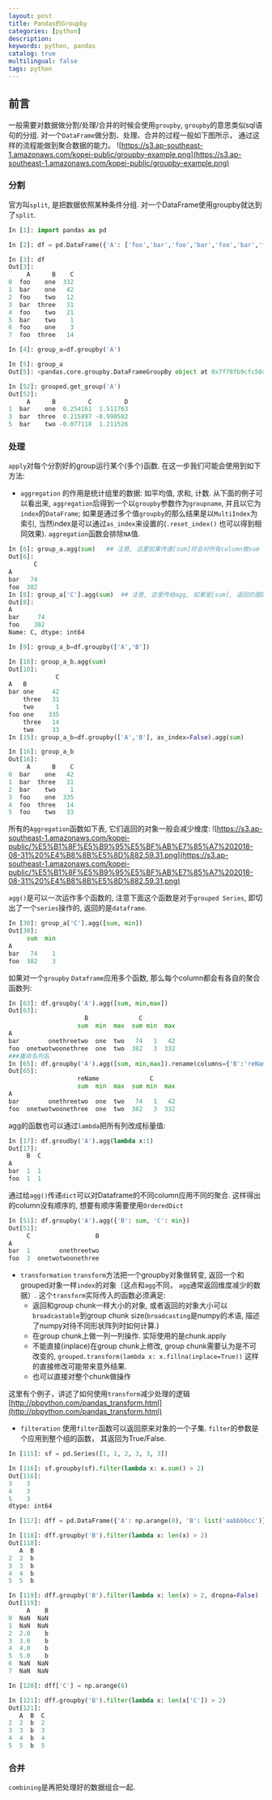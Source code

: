 ```yaml
---
layout: post
title: Pandas的Groupby
categories: [python]
description: 
keywords: python, pandas
catalog: true
multilingual: false
tags: python
---
```


## 前言
一般需要对数据做分割/处理/合并的时候会使用`groupby`, `groupby`的意思类似sql语句的分组. 对一个`DataFrame`做分割、处理、合并的过程一般如下图所示， 通过这样的流程能做到聚合数据的能力。
![https://s3.ap-southeast-1.amazonaws.com/kopei-public/groupby-example.png](https://s3.ap-southeast-1.amazonaws.com/kopei-public/groupby-example.png)

### 分割
官方叫`split`, 是把数据依照某种条件分组. 对一个DataFrame使用groupby就达到了`split`.
```python
In [1]: import pandas as pd

In [2]: df = pd.DataFrame({'A': ['foo','bar','foo','bar','foo','bar','foo','foo'], 'B':['one','one','two','three','two','two','one','three'],'C':[332,42,12,31,21,1,3,14]})

In [3]: df
Out[3]: 
     A      B    C
0  foo    one  332
1  bar    one   42
2  foo    two   12
3  bar  three   31
4  foo    two   21
5  bar    two    1
6  foo    one    3
7  foo  three   14

In [4]: group_a=df.groupby('A')

In [5]: group_a
Out[5]: <pandas.core.groupby.DataFrameGroupBy object at 0x7f78fb9cfc50>

In [52]: grouped.get_group('A')
Out[52]: 
     A      B         C         D
1  bar    one  0.254161  1.511763
3  bar  three  0.215897 -0.990582
5  bar    two -0.077118  1.211526
```

### 处理
`apply`对每个分割好的group运行某个(多个)函数. 在这一步我们可能会使用到如下方法:
- `aggregation` 
的作用是统计组里的数据: 如平均值, 求和, 计数. 从下面的例子可以看出来, `aggregation`后得到一个以`groupby`参数作为`groupname`, 
并且以它为`index`的`DataFrame`; 如果是通过多个值`groupby`的那么结果是以`MultiIndex`为索引, 当然index是可以通过`as_index`来设置的(`.reset_index()`
也可以得到相同效果). `aggregation`函数会排除`NA`值.

```python
In [6]: group_a.agg(sum)   ## 注意, 这里如果传递[sum]将会对所有column做sum
Out[6]: 
       C
A       
bar   74
foo  382
In [8]: group_a['C'].agg(sum)  ## 注意, 这里传给agg, 如果是[sum], 返回的是Dataframe, 否则是Series
Out[8]: 
A
bar     74
foo    382
Name: C, dtype: int64

In [9]: group_a_b=df.groupby(['A','B'])

In [10]: group_a_b.agg(sum)
Out[10]: 
             C
A   B         
bar one     42
    three   31
    two      1
foo one    335
    three   14
    two     33
In [15]: group_a_b=df.groupby(['A','B'], as_index=False).agg(sum)

In [16]: group_a_b
Out[16]: 
     A      B    C
0  bar    one   42
1  bar  three   31
2  bar    two    1
3  foo    one  335
4  foo  three   14
5  foo    two   33
```
所有的`Aggregation`函数如下表, 它们返回的对象一般会减少维度:
![https://s3.ap-southeast-1.amazonaws.com/kopei-public/%E5%B1%8F%E5%B9%95%E5%BF%AB%E7%85%A7%202018-08-31%20%E4%B8%8B%E5%8D%882.59.31.png](https://s3.ap-southeast-1.amazonaws.com/kopei-public/%E5%B1%8F%E5%B9%95%E5%BF%AB%E7%85%A7%202018-08-31%20%E4%B8%8B%E5%8D%882.59.31.png)

`agg()`是可以一次运作多个函数的, 注意下面这个函数是对于`grouped Series`, 即切出了一个`series`操作的, 返回的是`dataframe`. 
```python
In [30]: group_a['C'].agg([sum, min])
Out[30]: 
     sum  min
A            
bar   74    1
foo  382    3
```
如果对一个`groupby` `Dataframe`应用多个函数, 那么每个column都会有各自的聚合函数列:
```python
In [63]: df.groupby('A').agg([sum, min,max])
Out[63]: 
                     B              C         
                   sum  min  max  sum min  max
A                                             
bar        onethreetwo  one  two   74   1   42
foo  onetwotwoonethree  one  two  382   3  332
###重命名列名
In [65]: df.groupby('A').agg([sum, min,max]).rename(columns={'B':'reName'})
Out[65]: 
                   reName              C         
                   sum  min  max  sum min  max
A                                             
bar        onethreetwo  one  two   74   1   42
foo  onetwotwoonethree  one  two  382   3  332
```
agg的函数也可以通过`lambda`把所有列改成标量值:
```python
In [17]: df.groudby('A').agg(lambda x:1)
Out[17]: 
     B  C
A        
bar  1  1
foo  1  1
```
通过给`agg()`传递`dict`可以对Dataframe的不同column应用不同的聚合. 这样得出的column没有顺序的, 想要有顺序需要使用`OrderedDict`
```python
In [51]: df.groupby('A').agg({'B': sum, 'C': min})
Out[51]: 
     C                  B
A                        
bar  1        onethreetwo
foo  3  onetwotwoonethree
```

- `transformation` 
`transform`方法把一个groupby对象做转变, 返回一个和grouped对象一样`index`的对象（这点和`agg`不同， `agg`通常返回维度减少的数据）. 这个`transform`实际传入的函数必须满足:
  - 返回和group chunk一样大小的对象, 或者返回的对象大小可以`broadcastable`到group chunk size(`broadcasting`是numpy的术语, 描述了numpy对待不同形状阵列时如何计算.)
  - 在group chunk上做一列一列操作. 实际使用的是chunk.apply
  - 不能直接(inplace)在group chunk上修改, group chunk需要认为是不可改变的, `grouped.transform(lambda x: x.fillna(inplace=True))`
  这样的直接修改可能带来意外结果.
  - 也可以直接对整个chunk做操作 
  
这里有个例子，讲述了如何使用`transform`减少处理的逻辑[http://pbpython.com/pandas_transform.html](http://pbpython.com/pandas_transform.html)
- `filteration`
使用`filter`函数可以返回原来对象的一个子集. `filter`的参数是个应用到整个组的函数， 其返回为True/False.

```python
In [115]: sf = pd.Series([1, 1, 2, 3, 3, 3])

In [116]: sf.groupby(sf).filter(lambda x: x.sum() > 2)
Out[116]: 
3    3
4    3
5    3
dtype: int64

In [117]: dff = pd.DataFrame({'A': np.arange(8), 'B': list('aabbbbcc')})

In [118]: dff.groupby('B').filter(lambda x: len(x) > 2)
Out[118]: 
   A  B
2  2  b
3  3  b
4  4  b
5  5  b

In [119]: dff.groupby('B').filter(lambda x: len(x) > 2, dropna=False)
Out[119]: 
     A    B
0  NaN  NaN
1  NaN  NaN
2  2.0    b
3  3.0    b
4  4.0    b
5  5.0    b
6  NaN  NaN
7  NaN  NaN

In [120]: dff['C'] = np.arange(8)

In [121]: dff.groupby('B').filter(lambda x: len(x['C']) > 2)
Out[121]: 
   A  B  C
2  2  b  2
3  3  b  3
4  4  b  4
5  5  b  5

```


### 合并
`combining`是再把处理好的数据组合一起.

